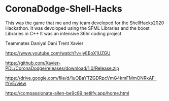 # CoronaDodge-Shell-Hacks
This was the game that me and my team developed for the ShellHacks2020 Hackathon.
It was devoloped using the SFML Libraries and the boost Libraries in C++
It was an intensive 36hr coding project

Teammates
Daniyal
Dani
Trent
Xavier


https://www.youtube.com/watch?v=iyEEoX1UZGU

https://github.com/Xavier-PDL/CoronaDodge/releases/download/1.0/Release.zip 

https://drive.google.com/file/d/1uOBaYTZGDRpcVmG4kmFMmONRkAF-tYvE/view

https://compassionate-allen-be9c89.netlify.app/home.html
